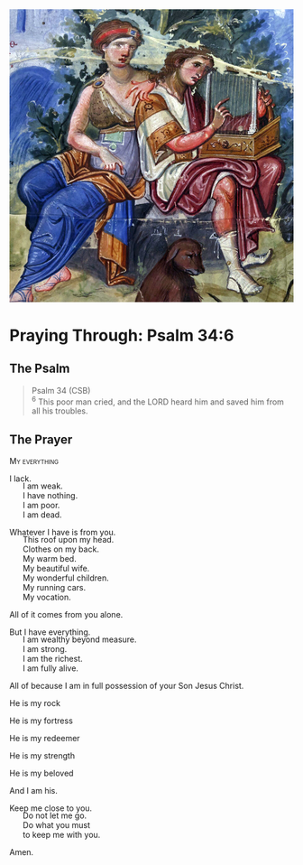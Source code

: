 <img class="intro-right" src="../images/art-paris-psalter.jpg">

<style>
  li {list-style-type: none;}
  p + ul {
    margin-top: -18px;
}
</style>

# Praying Through: Psalm 34:6

## The Psalm

>Psalm 34 (CSB)  
><sup>6</sup> This poor man cried, and the LORD heard him and saved him from all his troubles. 

## The Prayer

<div style="font-variant: small-caps;">
My everything 
</div>

I lack.
* I am weak.
* I have nothing.
* I am poor.
* I am dead.

Whatever I have is from you.
* This roof upon my head.
* Clothes on my back.
* My warm bed.
* My beautiful wife.
* My wonderful children.
* My running cars.
* My vocation.

All of it comes from you alone.

But I have everything.
* I am wealthy beyond measure.
* I am strong.
* I am the richest.
* I am fully alive.

All of because I am in full possession of your Son Jesus Christ.

He is my rock

He is my fortress

He is my redeemer

He is my strength

He is my beloved

And I am his.

Keep me close to you.
* Do not let me go.
* Do what you must
* to keep me with you.

Amen.
